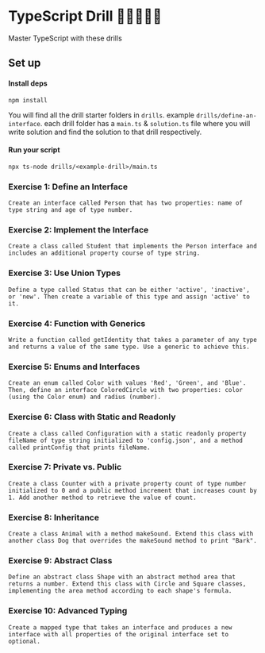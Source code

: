 # TypeScript Drill 🏋🏾‍♀️💪🏾

Master TypeScript with these drills


## Set up
 
#### Install deps
`npm install`


You will find all the drill starter folders in `drills`. example `drills/define-an-interface`. each drill folder has a `main.ts` & `solution.ts` file where you will write solution and find the solution to that drill respectively. 

#### Run your script

`npx ts-node drills/<example-drill>/main.ts`



### Exercise 1: Define an Interface

`Create an interface called Person that has two properties: name of type string and age of type number.`

### Exercise 2: Implement the Interface
`Create a class called Student that implements the Person interface and includes an additional property course of type string.`

### Exercise 3: Use Union Types
`Define a type called Status that can be either 'active', 'inactive', or 'new'. Then create a variable of this type and assign 'active' to it.`

### Exercise 4: Function with Generics
`Write a function called getIdentity that takes a parameter of any type and returns a value of the same type. Use a generic to achieve this.`

### Exercise 5: Enums and Interfaces
`Create an enum called Color with values 'Red', 'Green', and 'Blue'. Then, define an interface ColoredCircle with two properties: color (using the Color enum) and radius (number).`

### Exercise 6: Class with Static and Readonly
`Create a class called Configuration with a static readonly property fileName of type string initialized to 'config.json', and a method called printConfig that prints fileName.`

### Exercise 7: Private vs. Public
`Create a class Counter with a private property count of type number initialized to 0 and a public method increment that increases count by 1. Add another method to retrieve the value of count.`

### Exercise 8: Inheritance
`Create a class Animal with a method makeSound. Extend this class with another class Dog that overrides the makeSound method to print "Bark".`

### Exercise 9: Abstract Class
`Define an abstract class Shape with an abstract method area that returns a number. Extend this class with Circle and Square classes, implementing the area method according to each shape's formula.`

### Exercise 10: Advanced Typing
`Create a mapped type that takes an interface and produces a new interface with all properties of the original interface set to optional.`

